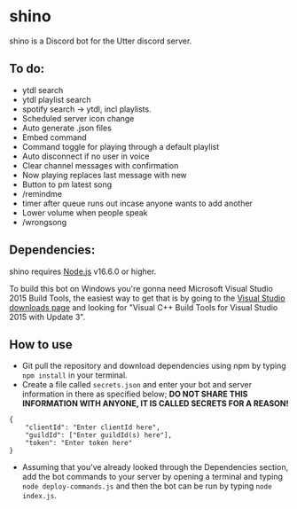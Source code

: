 # shino
shino is a Discord bot for the Utter discord server.

## To do:
- ytdl search
- ytdl playlist search
- spotify search -> ytdl, incl playlists.
- Scheduled server icon change
- Auto generate .json files
- Embed command
- Command toggle for playing through a default playlist
- Auto disconnect if no user in voice
- Clear channel messages with confirmation
- Now playing replaces last message with new
- Button to pm latest song
- /remindme
- timer after queue runs out incase anyone wants to add another
- Lower volume when people speak
- /wrongsong

## Dependencies:
shino requires [Node.js](https://nodejs.org/) v16.6.0 or higher.

To build this bot on Windows you're gonna need Microsoft Visual Studio 2015 Build Tools, the easiest way to get that is by going to the [Visual Studio downloads page](https://my.visualstudio.com/Downloads) and looking for "Visual C++ Build Tools for Visual Studio 2015 with Update 3".

## How to use
- Git pull the repository and download dependencies using npm by typing `npm install` in your terminal.
- Create a file called `secrets.json` and enter your bot and server information in there as specified below; **DO NOT SHARE THIS INFORMATION WITH ANYONE, IT IS CALLED SECRETS FOR A REASON!**
```
{
    "clientId": "Enter clientId here",
    "guildId": ["Enter guildId(s) here"],
    "token": "Enter token here"
}
```
- Assuming that you've already looked through the Dependencies section, add the bot commands to your server by opening a terminal and typing `node deploy-commands.js` and then the bot can be run by typing `node index.js`.
